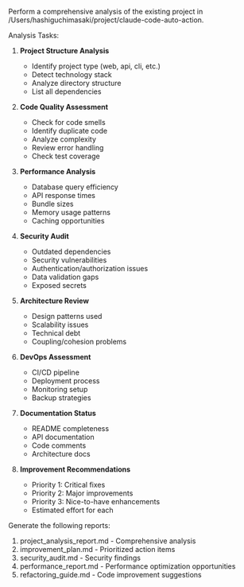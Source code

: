 Perform a comprehensive analysis of the existing project in /Users/hashiguchimasaki/project/claude-code-auto-action.

Analysis Tasks:

1. **Project Structure Analysis**
   - Identify project type (web, api, cli, etc.)
   - Detect technology stack
   - Analyze directory structure
   - List all dependencies

2. **Code Quality Assessment**
   - Check for code smells
   - Identify duplicate code
   - Analyze complexity
   - Review error handling
   - Check test coverage

3. **Performance Analysis**
   - Database query efficiency
   - API response times
   - Bundle sizes
   - Memory usage patterns
   - Caching opportunities

4. **Security Audit**
   - Outdated dependencies
   - Security vulnerabilities
   - Authentication/authorization issues
   - Data validation gaps
   - Exposed secrets

5. **Architecture Review**
   - Design patterns used
   - Scalability issues
   - Technical debt
   - Coupling/cohesion problems

6. **DevOps Assessment**
   - CI/CD pipeline
   - Deployment process
   - Monitoring setup
   - Backup strategies

7. **Documentation Status**
   - README completeness
   - API documentation
   - Code comments
   - Architecture docs

8. **Improvement Recommendations**
   - Priority 1: Critical fixes
   - Priority 2: Major improvements
   - Priority 3: Nice-to-have enhancements
   - Estimated effort for each

Generate the following reports:

1. project_analysis_report.md - Comprehensive analysis
2. improvement_plan.md - Prioritized action items
3. security_audit.md - Security findings
4. performance_report.md - Performance optimization opportunities
5. refactoring_guide.md - Code improvement suggestions
